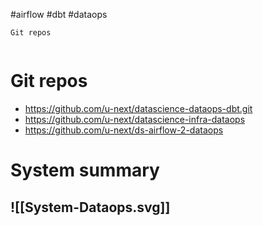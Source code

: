 #airflow #dbt #dataops

```toc
Git repos
```
```toc
```


# Git repos
* https://github.com/u-next/datascience-dataops-dbt.git
* https://github.com/u-next/datascience-infra-dataops
* https://github.com/u-next/ds-airflow-2-dataops

# System summary

 ![[System-Dataops.svg]]
-